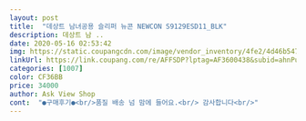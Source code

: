 ```yaml
---
layout: post 
title:  "데상트 남녀공용 슬리퍼 뉴콘 NEWCON S9129ESD11_BLK" 
description: 데상트 남 ..
date: 2020-05-16 02:53:42 
img: https://static.coupangcdn.com/image/vendor_inventory/4fe2/4d46b547752ad14dfc794d69118bc26d4d70ed54c217d513b11579ed9068.jpg 
linkUrl: https://link.coupang.com/re/AFFSDP?lptag=AF3600438&subid=ahnPublicAsk&pageKey=1456756184&itemId=2506883494&vendorItemId=70499964079&traceid=V0-113-7f57073bcdc2baa9 
categories: [1007] 
color: CF36BB 
price: 34000 
author: Ask View Shop 
cont:  "●구매후기●<br/>품질 배송 넘 맘에 들어요.<br/> 감사합니다<br/>" 
---
```

